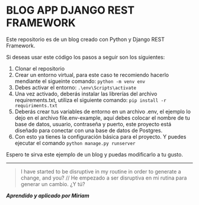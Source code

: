 # BLOG APP DJANGO REST FRAMEWORK

Este repositorio es de un blog creado con Python y Django REST Framework. 

Si deseas usar este código los pasos a seguir son los siguientes: 

1. Clonar el repositorio
2. Crear un entorno virtual, para este caso te recomiendo hacerlo mendiante el sigueinte comando: `python -m venv env`
3. Debes activar el entorno: `.\env\Scripts\activate`
4. Una vez activado, deberás instalar las librerías del archivo requirements.txt, utiliza el siguiente comando: `pip install -r requiriments.txt`
5. Deberás crear tus variables de entorno en un archivo .env, el ejemplo lo dejo en el archivo file.env-example, aquí debes colocar el nombre de tu base de datos, usuario, contraseña y puerto, este proyecto está diseñado para conectar con una base de datos de Postgres. 
6. Con esto ya tienes la configuración básica para el proyecto. Y puedes ejecutar el comando `python manage.py runserver` 


Espero te sirva este ejemplo de un blog y puedas modificarlo a tu gusto. 

------------------------------------------------------------------------------------------------------------



> I have started to be disruptive in my routine in order to generate a change, and you? // He empezado a ser disruptiva en mi rutina para generar un cambio. ¿Y tú?

***Aprendido y aplicado por Miriam***
